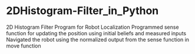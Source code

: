 # 2DHistogram-Filter_in_Python
2D Histogram Filter Program for Robot Localization
Programmed sense function for updating the position using initial beliefs and measured inputs
Navigated the robot using the normalized output from the sense function in move function
